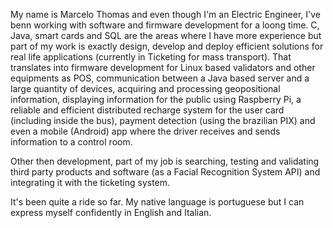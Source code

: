 My name is Marcelo Thomas and even though I'm an Electric Engineer, I've benn working with software and firmware development for a loong time.
C, Java, smart cards and SQL are the areas where I have more experience but part of my work is exactly design, develop and deploy efficient solutions for real life applications (currently in Ticketing for mass transport). 
That translates into firmware development for Linux based validators and other equipments as POS, communication between a Java based server and a large quantity of devices, acquiring and processing geopositional information, displaying information for the public using Raspberry Pi, a reliable and efficient distributed recharge system for the user card (including inside the bus), payment detection (using the brazilian PIX) and even a mobile (Android) app where the driver receives and sends information to a control room.

Other then development, part of my job is searching, testing and validating third party products and software (as a Facial Recognition System API) and integrating it with the ticketing system.

It's been quite a ride so far. 
My native language is portuguese but I can express myself confidently in English and Italian.
